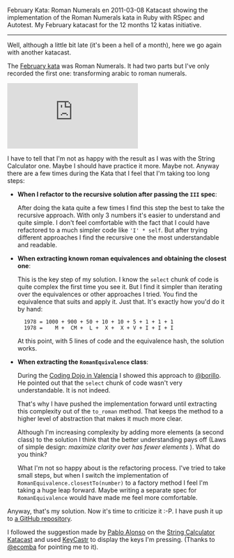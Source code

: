 February Kata: Roman Numerals
en
2011-03-08
Katacast showing the implementation of the Roman Numerals kata in Ruby with RSpec and Autotest. My February katacast for the 12 months 12 katas initiative.

---

Well, although a little bit late (it's been a hell of a month), here we go again with another katacast.

The [February kata](https://github.com/12meses12katas/Febrero-Roman-Numerals) was Roman Numerals. It had two parts but I've only recorded the first one: transforming arabic to roman numerals.

<iframe src="http://player.vimeo.com/video/20765638" frameborder="0" class="vimeo"></iframe>

I have to tell that I'm not as happy with the result as I was with the String Calculator one. Maybe I should have practice it more. Maybe not. Anyway there are a few times during the Kata that I feel that I'm taking too long steps:

- **When I refactor to the recursive solution after passing the `III` spec**:

    After doing the kata quite a few times I find this step the best to take the recursive approach. With only 3 numbers it's easier to understand and quite simple. I don't feel comfortable with the fact that I could have refactored to a much simpler code like `'I' * self`. But after trying different approaches I find the recursive one the most understandable and readable.

- **When extracting known roman equivalences and obtaining the closest one**:

    This is the key step of my solution. I know the `select` chunk of code is quite complex the first time you see it. But I find it simpler than iterating over the equivalences or other approaches I tried. You find the equivalence that suits and apply it. Just that. It's exactly how you'd do it by hand:

        1978 = 1000 + 900 + 50 + 10 + 10 + 5 + 1 + 1 + 1
        1978 =    M +  CM +  L +  X +  X + V + I + I + I

    At this point, with 5 lines of code and the equivalence hash, the solution works.

- **When extracting the `RomanEquivalence` class**:

    During the [Coding Dojo in Valencia](http://blog.dev.openfinance.es/2011/03/ii-coding-dojo/) I showed this approach to [@borillo](http://twitter.com/borillo). He pointed out that the `select` chunk of code wasn't very understandable. It is not indeed.

    That's why I have pushed the implementation forward until extracting this complexity out of the `to_roman` method. That keeps the method to a higher level of abstraction that makes it much more clear.

    Although I'm increasing complexity by adding more elements (a second class) to the solution I think that the better understanding pays off (Laws of simple design: <i>maximize clarity</i> over <i>has fewer elements</i> ). What do you think?

    What I'm not so happy about is the refactoring process. I've tried to take small steps, but when I switch the implementation of `RomanEquivalence.closestTo(number)` to a factory method I feel I'm taking a huge leap forward. Maybe writing a separate spec for `RomanEquivalence` would have made me feel more comfortable.

Anyway, that's my solution. Now it's time to criticize it :-P. I have push it up to [a GitHub repository](https://github.com/jacegu/Febrero-Roman-Numerals/tree/master/jacegu).

I followed the suggestion made by [Pablo Alonso](http://alonsogarciapablo.com/) on the [String Calculator Katacast](http://jacegu.eu/aprendizaje/january-kata-string-calculator/) and used [KeyCastr](http://stephendeken.net/software/keycastr/) to display the keys I'm pressing. (Thanks to [@ecomba](http://twitter.com/ecomba) for pointing me to it).
